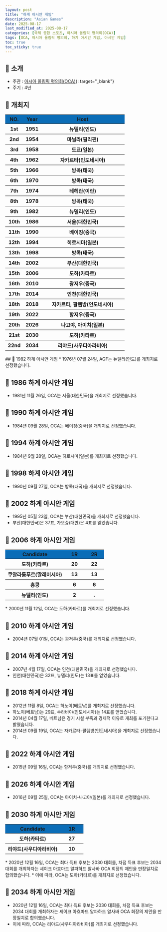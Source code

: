 ```yaml
---
layout: post
title: "하계 아시안 게임"
description: "Asian Games"
date: 2025-08-17
last_modified_at: 2025-08-17
categories: [국제 종합 스포츠, 아시아 올림픽 평의회(OCA)]
tags: [OCA, 아시아 올림픽 평의회, 하계 아시안 게임, 아시안 게임]
toc: true
toc_sticky: true
---
```

## 📜 소개
* 주관 : [아시아 올림픽 평의회(OCA)](https://oca.asia/){: target="_blank"}
* 주기 : 4년

## 📜 개최지
<html>

<head>
    <meta charset="UTF-8">
</head>

<body>
    <table>
        <tr style="background: #0B6DB7;">
            <th style="width: 15%; font-weight: bold;">NO.</th>
            <th style="width: 15%; font-weight: bold;">Year</th>
            <th style="width: 70%; font-weight: bold;">Host</th>
        </tr>
        <tr>
            <th>1st</th>
            <th>1951</th>
            <th>뉴델리(인도)</th>
        </tr>
        <tr>
            <th>2nd</th>
            <th>1954</th>
            <th>마닐라(필리핀)</th>
        </tr>
        <tr>
            <th>3rd</th>
            <th>1958</th>
            <th>도쿄(일본)</th>
        </tr>
        <tr>
            <th>4th</th>
            <th>1962</th>
            <th>자카르타(인도네시아)</th>
        </tr>
        <tr>
            <th>5th</th>
            <th>1966</th>
            <th>방콕(태국)</th>
        </tr>
        <tr>
            <th>6th</th>
            <th>1970</th>
            <th>방콕(태국)</th>
        </tr>
        <tr>
            <th>7th</th>
            <th>1974</th>
            <th>테헤란(이란)</th>
        </tr>
        <tr>
            <th>8th</th>
            <th>1978</th>
            <th>방콕(태국)</th>
        </tr>
        <tr>
            <th>9th</th>
            <th>1982</th>
            <th>뉴델리(인도)</th>
        </tr>
        <tr>
            <th><span class="korea-host">10th</span></th>
            <th><span class="korea-host">1986</span></th>
            <th><span class="korea-host">서울(대한민국)</span></th>
        </tr>
        <tr>
            <th>11th</th>
            <th>1990</th>
            <th>베이징(중국)</th>
        </tr>
        <tr>
            <th>12th</th>
            <th>1994</th>
            <th>히로시마(일본)</th>
        </tr>
        <tr>
            <th>13th</th>
            <th>1998</th>
            <th>방콕(태국)</th>
        </tr>
        <tr>
            <th><span class="korea-host">14th</span></th>
            <th><span class="korea-host">2002</span></th>
            <th><span class="korea-host">부산(대한민국)</span></th>
        </tr>
        <tr>
            <th>15th</th>
            <th>2006</th>
            <th>도하(카타르)</th>
        </tr>
        <tr>
            <th>16th</th>
            <th>2010</th>
            <th>광저우(중국)</th>
        </tr>
        <tr>
            <th><span class="korea-host">17th</span></th>
            <th><span class="korea-host">2014</span></th>
            <th><span class="korea-host">인천(대한민국)</span></th>
        </tr>
        <tr>
            <th>18th</th>
            <th>2018</th>
            <th>자카르타, 팔렘방(인도네시아)</th>
        </tr>
        <tr>
            <th>19th</th>
            <th>2022</th>
            <th>항저우(중국)</th>
        </tr>
        <tr>
            <th>20th</th>
            <th>2026</th>
            <th>나고야, 아이치(일본)</th>
        </tr>
        <tr>
            <th>21st</th>
            <th>2030</th>
            <th>도하(카타르)</th>
        </tr>
        <tr>
            <th>22nd</th>
            <th>2034</th>
            <th>리야드(사우디아라비아)</th>
        </tr>
    </table>
</body>

</html>
## 📜 1982 하계 아시안 게임
* 1976년 07월 24일, AGF는 <span class="foreign-host">뉴델리(인도)</span>를 개최지로 선정했습니다.

## 📜 1986 하계 아시안 게임
* 1981년 11월 26일, OCA는 <span class="korea-host">서울(대한민국)</span>을 개최지로 선정했습니다.

## 📜 1990 하계 아시안 게임
* 1984년 09월 28일, OCA는 <span class="foreign-host">베이징(중국)</span>을 개최지로 선정했습니다.

## 📜 1994 하계 아시안 게임
* 1984년 9월 28일, OCA는 <span class="foreign-host">히로시마(일본)</span>를 개최지로 선정했습니다.

## 📜 1998 하계 아시안 게임
* 1990년 09월 27일, OCA는 <span class="foreign-host">방콕(태국)</span>을 개최지로 선정했습니다.

## 📜 2002 하계 아시안 게임
* 1995년 05월 23일, OCA는 <span class="korea-host">부산(대한민국)</span>을 개최지로 선정했습니다.
* <span class="korea-host">부산(대한민국)</span>은 37표, 가오슝(대만)은 4표를 얻었습니다.

## 📜 2006 하계 아시안 게임
<html>

<head>
    <meta charset="UTF-8">
</head>

<body>
    <table>
        <tr style="background: #0B6DB7;">
            <th style="width: 60%; font-weight: bold;">Candidate</th>
            <th style="width: 20%; font-weight: bold;">1R</th>
            <th style="width: 20%; font-weight: bold;">2R</th>
        </tr>
        <tr>
            <th><span class="foreign-host">도하(카타르)</span></th>
            <th><span class="foreign-host2">20</span></th>
            <th><span class="foreign-host2">22</span></th>
        </tr>
        <tr>
            <th>쿠알라룸푸르(말레이시아)</th>
            <th>13</th>
            <th>13</th>
        </tr>
        <tr>
            <th>홍콩</th>
            <th>6</th>
            <th>6</th>
        </tr>
        <tr>
            <th>뉴델리(인도)</th>
            <th>2</th>
            <th>.</th>
        </tr>
    </table>
</body>

</html>
* 2000년 11월 12일, OCA는 <span class="foreign-host">도하(카타르)</span>를 개최지로 선정했습니다.

## 📜 2010 하계 아시안 게임
* 2004년 07월 01일, OCA는 <span class="foreign-host">광저우(중국)</span>를 개최지로 선정했습니다.

## 📜 2014 하계 아시안 게임
* 2007년 4월 17일, OCA는 <span class="korea-host">인천(대한민국)</span>을 개최지로 선정했습니다.
* <span class="korea-host">인천(대한민국)</span>은 32표, 뉴델리(인도)는 13표를 얻었습니다.

## 📜 2018 하계 아시안 게임
* 2012년 11월 8일, OCA는 <span class="foreign-host">하노이(베트남)</span>를 개최지로 선정했습니다.
* 하노이(베트남)는 29표, 수라바야(인도네시아)는 14표를 얻었습니다.
* 2014년 04월 17일, 베트남은 경기 시설 부족과 경제적 이유로 개최를 포기한다고 밝혔습니다.
* 2014년 09월 19일, OCA는 <span class="foreign-host">자카르타-팔렘방(인도네시아)</span>을 개최지로 선정했습니다.

## 📜 2022 하계 아시안 게임
* 2015년 09월 16일, OCA는 <span class="foreign-host">항저우(중국)</span>를 개최지로 선정했습니다.

## 📜 2026 하계 아시안 게임
* 2016년 09월 25일, OCA는 <span class="foreign-host">아이치-나고야(일본)</span>를 개최지로 선정했습니다.

## 📜 2030 하계 아시안 게임
<html>

<head>
    <meta charset="UTF-8">
</head>

<body>
    <table>
        <tr style="background: #0B6DB7;">
            <th style="width: 70%; font-weight: bold;">Candidate</th>
            <th style="width: 30%; font-weight: bold;">1R</th>
        </tr>
        <tr>
            <th><span class="foreign-host">도하(카타르)</span></th>
            <th><span class="foreign-host2">27</span></th>
        </tr>
        <tr>
            <th>리야드(사우디아라비아)</th>
            <th>10</th>
        </tr>
    </table>
</body>

</html>
*	2020년 12월 16일, OCA는 최다 득표 후보는 2030 대회를, 차점 득표 후보는 2034 대회를 개최하자는 셰이크 아흐마드 알파하드 알사바 OCA 회장의 제안을 만장일치로 합의했습니다.
*	이에 따라, OCA는 <span class="foreign-host">도하(카타르)</span>를 개최지로 선정했습니다.

## 📜 2034 하계 아시안 게임
*	2020년 12월 16일, OCA는 최다 득표 후보는 2030 대회를, 차점 득표 후보는 2034 대회를 개최하자는 셰이크 아흐마드 알파하드 알사바 OCA 회장의 제안을 만장일치로 합의했습니다.
*	이에 따라, OCA는 <span class="foreign-host">리야드(사우디아라비아)</span>를 개최지로 선정했습니다.

